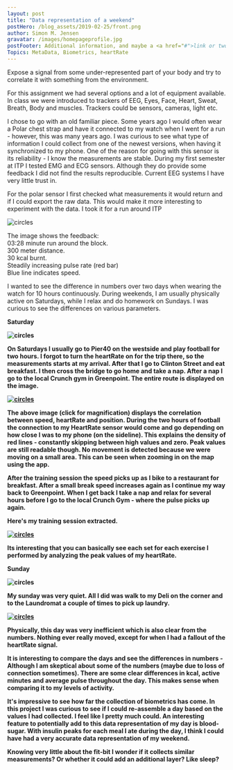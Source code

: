 ```yaml
---
layout: post
title: "Data representation of a weekend"
postHero: /blog_assets/2019-02-25/front.png
author: Simon M. Jensen
gravatar: /images/homepageprofile.jpg
postFooter: Additional information, and maybe a <a href="#">link or two</a>
Topics: MetaData, Biometrics, heartRate
---
```


Expose a signal from some under-represented part of your body and try to correlate it with
something from the environment.

For this assignment we had several options and a lot of equipment available. In class we were introduced to trackers of EEG, Eyes, Face, Heart, Sweat, Breath, Body and muscles. Trackers could be sensors, cameras, light etc.

I chose to go with an old familiar piece. Some years ago I would often wear a Polar chest strap and have it connected to my watch when I went for a run - however, this was many years ago. I was curious to see what type of information I could collect from one of the newest versions, when having it synchronized to my phone. One of the reason for going with this sensor is its reliability - I know the measurements are stable. During my first semester at ITP I tested EMG and ECG sensors. Although they do provide some feedback I did not find the results reproducible. Current EEG systems I have very little trust in.

For the polar sensor I first checked what measurements it would return and if I could export the raw data. This would make it more interesting to experiment with the data. I took it for a run around ITP      

<div class="aroundImage">
<img src="/blog_assets/2019-02-25/ITP.png"
     alt="circles">
</div>

The image shows the feedback: <br>
03:28 minute run around the block. <br>
300 meter distance. <br>
30 kcal burnt. <br>
Steadily increasing pulse rate (red bar) <br>
Blue line indicates speed. <br>

I wanted to see the difference in numbers over two days when wearing the watch for 10 hours continuously. During weekends, I am usually physically active on Saturdays, while I relax and do homework on Sundays. I was curious to see the differences on various parameters.  

<strong> Saturday <strong>

<div class="aroundImage">
<img src="/blog_assets/2019-02-25/sat.png"
     alt="circles">
</div>

On Saturdays I usually go to Pier40 on the westside and play football for two hours. I forgot to turn the heartRate on for the trip there, so the measurements starts at my arrival. After that I go to Clinton Street and eat breakfast. I then cross the bridge to go home and take a nap. After a nap I go to the local Crunch gym in Greenpoint. The entire route is displayed on the image.

<div class="aroundImage">
<a href="/blog_assets/2019-02-25/satfull.png">
<img src="/blog_assets/2019-02-25/satfull.png"
     alt="circles"> </a>
</div>

The above image (click for magnification) displays the correlation between speed, heartRate and position. During the two hours of football the connection to my HeartRate sensor would come and go depending on how close I was to my phone (on the sideline). This explains the density of red lines - constantly skipping between high values and zero. Peak values are still readable though. No movement is detected because we were moving on a small area. This can be seen when zooming in on the map using the app.

After the training session the speed picks up as I bike to a restaurant for breakfast. After a small break speed increases again as I continue my way back to Greenpoint. When I get back I take a nap and relax for several hours before I go to the local Crunch Gym - where the pulse picks up again.

Here's my training session extracted.       

<div class="aroundImage">
<a href="/blog_assets/2019-02-25/trainingsession.png">
<img src="/blog_assets/2019-02-25/trainingsession.png"
     alt="circles"> </a>
</div>

Its interesting that you can basically see each set for each exercise I performed by analyzing the peak values of my heartRate.

 <strong> Sunday <strong>
 <div class="aroundImage">
 <img src="/blog_assets/2019-02-25/sun.png"
      alt="circles">
 </div>

 My sunday was very quiet. All I did was walk to my Deli on the corner and to the Laundromat a couple of times to pick up laundry.

 <div class="aroundImage">
 <a href="/blog_assets/2019-02-25/sunfull.png">
 <img src="/blog_assets/2019-02-25/sunfull.png"
      alt="circles"> </a>
 </div>

 Physically, this day was very inefficient which is also clear from the numbers. Nothing ever really moved, except for when I had a fallout of the heartRate signal.

It is interesting to compare the days and see the differences in numbers - Although I am skeptical about some of the numbers (maybe due to loss of connection sometimes). There are some clear differences in kcal, active minutes and average pulse throughout the day. This makes sense when comparing it to my levels of activity.

It's impressive to see how far the collection of biometrics has come. In this project I was curious to see if I could re-assemble a day based on the values I had collected. I feel like I pretty much could. An interesting feature to potentially add to this data representation of my day is blood-sugar. With insulin peaks for each meal I ate during the day, I think I could have had a very accurate data representation of my weekend.

Knowing very little about the fit-bit I wonder if it collects similar measurements? Or whether it could add an additional layer? Like sleep?

<br>
<br>

